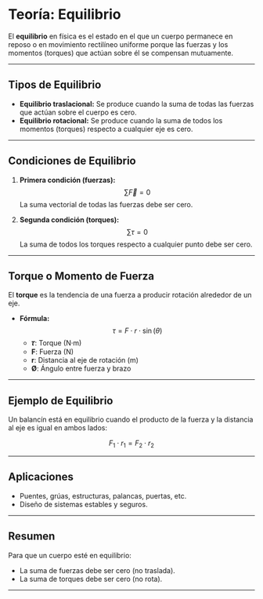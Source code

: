 
# Teoría: Equilibrio

El **equilibrio** en física es el estado en el que un cuerpo permanece en reposo o en movimiento rectilíneo uniforme porque las fuerzas y los momentos (torques) que actúan sobre él se compensan mutuamente.

---

## Tipos de Equilibrio

- **Equilibrio traslacional:** Se produce cuando la suma de todas las fuerzas que actúan sobre el cuerpo es cero.
- **Equilibrio rotacional:** Se produce cuando la suma de todos los momentos (torques) respecto a cualquier eje es cero.

---

## Condiciones de Equilibrio

1. **Primera condición (fuerzas):**
   $$ \sum \vec{F} = 0 $$
   La suma vectorial de todas las fuerzas debe ser cero.

2. **Segunda condición (torques):**
   $$ \sum \tau = 0 $$
   La suma de todos los torques respecto a cualquier punto debe ser cero.

---

## Torque o Momento de Fuerza

El **torque** es la tendencia de una fuerza a producir rotación alrededor de un eje.

- **Fórmula:**  
  $$ \tau = F \cdot r \cdot \sin(\theta) $$
  - **𝜏**: Torque (N·m)
  - **F**: Fuerza (N)
  - **r**: Distancia al eje de rotación (m)
  - **Ø**: Ángulo entre fuerza y brazo

---

## Ejemplo de Equilibrio

Un balancín está en equilibrio cuando el producto de la fuerza y la distancia al eje es igual en ambos lados:

$$ F_1 \cdot r_1 = F_2 \cdot r_2 $$

---

## Aplicaciones

- Puentes, grúas, estructuras, palancas, puertas, etc.
- Diseño de sistemas estables y seguros.

---

## Resumen

Para que un cuerpo esté en equilibrio:
- La suma de fuerzas debe ser cero (no traslada).
- La suma de torques debe ser cero (no rota).

---
